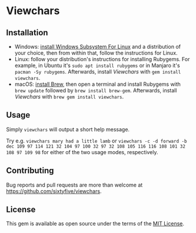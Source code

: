 # Viewchars

## Installation

- Windows: [install Windows Subsystem For Linux](https://docs.microsoft.com/en-us/windows/wsl/install) and a distribution of your choice, then from within that, follow the instructions for Linux.
- Linux: follow your distribution's instructions for installing Rubygems. For example, in Ubuntu it's `sudo apt install rubygems` or in Manjaro it's `pacman -Sy rubygems`. Afterwards, install _Viewchars_ with `gem install viewchars`.
- macOS: [install Brew](https://brew.sh/), then open a terminal and install Rubygems with `brew update` followed by `brew install brew-gem`. Afterwards, install _Viewchars_ with `brew gem install viewchars`.

## Usage

Simply `viewchars` will output a short help message.

Try e.g. `viewchars mary had a little lamb` or `viewchars -c -d forward -b dec 109 97 114 121 32 104 97 100 32 97 32 108 105 116 116 108 101 32 108 97 109 98` for either of the two usage modes, respectively.

## Contributing

Bug reports and pull requests are more than welcome at https://github.com/sixtyfive/viewchars.

## License

This gem is available as open source under the terms of the [MIT License](https://opensource.org/licenses/MIT).

